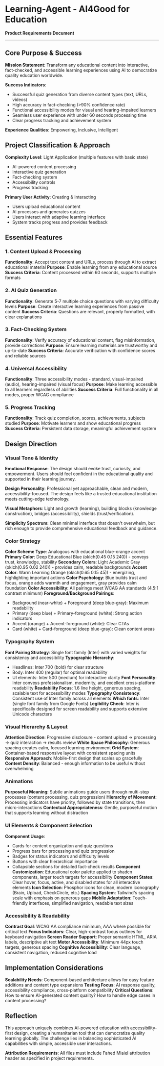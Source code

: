 # Learning-Agent - AI4Good for Education
**Product Requirements Document**

---

## Core Purpose & Success

**Mission Statement**: Transform any educational content into interactive, fact-checked, and accessible learning experiences using AI to democratize quality education worldwide.

**Success Indicators**: 
- Successful quiz generation from diverse content types (text, URLs, videos)
- High accuracy in fact-checking (>90% confidence rate)
- Functional accessibility modes for visual and hearing-impaired learners
- Seamless user experience with under 60 seconds processing time
- Clear progress tracking and achievement system

**Experience Qualities**: Empowering, Inclusive, Intelligent

## Project Classification & Approach

**Complexity Level**: Light Application (multiple features with basic state)
- AI-powered content processing
- Interactive quiz generation  
- Fact-checking system
- Accessibility controls
- Progress tracking

**Primary User Activity**: Creating & Interacting
- Users upload educational content
- AI processes and generates quizzes
- Users interact with adaptive learning interface
- System tracks progress and provides feedback

## Essential Features

### 1. Content Upload & Processing
**Functionality**: Accept text content and URLs, process through AI to extract educational material
**Purpose**: Enable learning from any educational source
**Success Criteria**: Content processed within 60 seconds, supports multiple formats

### 2. AI Quiz Generation
**Functionality**: Generate 5-7 multiple choice questions with varying difficulty levels
**Purpose**: Create interactive learning experiences from passive content
**Success Criteria**: Questions are relevant, properly formatted, with clear explanations

### 3. Fact-Checking System
**Functionality**: Verify accuracy of educational content, flag misinformation, provide corrections
**Purpose**: Ensure learning materials are trustworthy and up-to-date
**Success Criteria**: Accurate verification with confidence scores and reliable sources

### 4. Universal Accessibility
**Functionality**: Three accessibility modes - standard, visual-impaired (audio), hearing-impaired (visual focus)
**Purpose**: Make learning accessible to all learners regardless of abilities
**Success Criteria**: Full functionality in all modes, proper WCAG compliance

### 5. Progress Tracking
**Functionality**: Track quiz completion, scores, achievements, subjects studied
**Purpose**: Motivate learners and show educational progress
**Success Criteria**: Persistent data storage, meaningful achievement system

## Design Direction

### Visual Tone & Identity
**Emotional Response**: The design should evoke trust, curiosity, and empowerment. Users should feel confident in the educational quality and supported in their learning journey.

**Design Personality**: Professional yet approachable, clean and modern, accessibility-focused. The design feels like a trusted educational institution meets cutting-edge technology.

**Visual Metaphors**: Light and growth (learning), building blocks (knowledge construction), bridges (accessibility), shields (trust/verification).

**Simplicity Spectrum**: Clean minimal interface that doesn't overwhelm, but rich enough to provide comprehensive educational feedback and guidance.

### Color Strategy
**Color Scheme Type**: Analogous with educational blue-orange accent
**Primary Color**: Deep Educational Blue (oklch(0.45 0.15 240)) - conveys trust, knowledge, stability
**Secondary Colors**: Light Academic Gray (oklch(0.95 0.02 240)) - provides calm, readable backgrounds
**Accent Color**: Warm Learning Orange (oklch(0.65 0.15 45)) - energizing, highlighting important actions
**Color Psychology**: Blue builds trust and focus, orange adds warmth and engagement, gray provides calm foundation
**Color Accessibility**: All pairings meet WCAG AA standards (4.5:1 contrast minimum)
**Foreground/Background Pairings**: 
- Background (near-white) + Foreground (deep blue-gray): Maximum readability
- Primary (deep blue) + Primary-foreground (white): Strong action indicators  
- Accent (orange) + Accent-foreground (white): Clear CTAs
- Card (white) + Card-foreground (deep blue-gray): Clean content areas

### Typography System
**Font Pairing Strategy**: Single font family (Inter) with varied weights for consistency and accessibility
**Typographic Hierarchy**: 
- Headlines: Inter 700 (bold) for clear structure
- Body: Inter 400 (regular) for optimal readability
- UI elements: Inter 500 (medium) for interactive clarity
**Font Personality**: Inter conveys professionalism, modernity, and excellent cross-platform readability
**Readability Focus**: 1.6 line height, generous spacing, scalable text for accessibility modes
**Typography Consistency**: Consistent use of Inter family across all elements
**Which fonts**: Inter (single font family from Google Fonts)
**Legibility Check**: Inter is specifically designed for screen readability and supports extensive Unicode characters

### Visual Hierarchy & Layout
**Attention Direction**: Progressive disclosure - content upload → processing → quiz interaction → results review
**White Space Philosophy**: Generous spacing creates calm, focused learning environment
**Grid System**: Container-based responsive layout with consistent spacing units
**Responsive Approach**: Mobile-first design that scales up gracefully
**Content Density**: Balanced - enough information to be useful without overwhelming

### Animations
**Purposeful Meaning**: Subtle animations guide users through multi-step processes (content processing, quiz progression)
**Hierarchy of Movement**: Processing indicators have priority, followed by state transitions, then micro-interactions
**Contextual Appropriateness**: Gentle, purposeful motion that supports learning without distraction

### UI Elements & Component Selection
**Component Usage**: 
- Cards for content organization and quiz questions
- Progress bars for processing and quiz progression  
- Badges for status indicators and difficulty levels
- Buttons with clear hierarchical importance
- Collapsible sections for detailed fact-check results
**Component Customization**: Educational color palette applied to shadcn components, larger touch targets for accessibility
**Component States**: Clear hover, focus, active, and disabled states for all interactive elements
**Icon Selection**: Phosphor icons for clean, modern iconography (Brain, Upload, CheckCircle, etc.)
**Spacing System**: Tailwind's spacing scale with emphasis on generous gaps
**Mobile Adaptation**: Touch-friendly interfaces, simplified navigation, readable text sizes

### Accessibility & Readability
**Contrast Goal**: WCAG AA compliance minimum, AAA where possible for critical text
**Focus Indicators**: Clear, high-contrast focus outlines for keyboard navigation
**Screen Reader Support**: Proper semantic HTML, ARIA labels, descriptive alt text
**Motor Accessibility**: Minimum 44px touch targets, generous spacing
**Cognitive Accessibility**: Clear language, consistent navigation, reduced cognitive load

## Implementation Considerations

**Scalability Needs**: Component-based architecture allows for easy feature additions and content type expansions
**Testing Focus**: AI response quality, accessibility compliance, cross-platform compatibility
**Critical Questions**: How to ensure AI-generated content quality? How to handle edge cases in content processing?

## Reflection

This approach uniquely combines AI-powered education with accessibility-first design, creating a humanitarian tool that can democratize quality learning globally. The challenge lies in balancing sophisticated AI capabilities with simple, accessible user interactions.

**Attribution Requirements**: All files must include Fahed Mlaiel attribution header as specified in project requirements.
